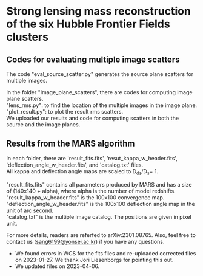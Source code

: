 Strong lensing mass reconstruction of the six Hubble Frontier Fields clusters 
==================================================================

Codes for evaluating multiple image scatters
--------------------------------------------
The code "eval_source_scatter.py" generates the source plane scatters for multiple images.

In the folder "Image_plane_scatters", there are codes for computing image plane scatters.  
"lens_rms.py": to find the location of the multiple images in the image plane.  
"plot_result.py": to plot the result rms scatters.  
We uploaded our results and code for computing scatters in both the source and the image planes.  

Results from the MARS algorithm
--------------------------------------------
In each folder, there are 'result_fits.fits', 'resut_kappa_w_header.fits', 'deflection_angle_w_header.fits', and 'catalog.txt' files.  
All kappa and deflection angle maps are scaled to D<sub>ds</sub>/D<sub>s</sub>= 1.  

"result_fits.fits" contains all parameters produced by MARS and has a size of (140x140 + alpha), where alpha is the number of model redshifts.  
"result_kappa_w_header.fits" is the 100x100 convergence map.    
"deflection_angle_w_header.fits" is the 100x100 deflection angle map in the unit of arc second.   
"catalog.txt" is the multiple image catalog. The positions are given in pixel unit.  


For more details, readers are referfed to arXiv:2301.08765. Also, feel free to contact us (sang6199@yonsei.ac.kr) if you have any questions.  
* We found errors in WCS for the fits files and re-uploaded corrected files on 2023-01-27. We thank Jori Liesenborgs for pointing this out.
* We updated files on 2023-04-06.
